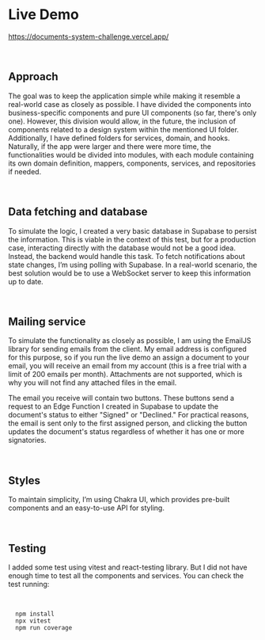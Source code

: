 # Live Demo

https://documents-system-challenge.vercel.app/

<br>


## Approach

The goal was to keep the application simple while making it resemble a real-world case as closely as possible. I have divided the components into business-specific components and pure UI components (so far, there's only one). However, this division would allow, in the future, the inclusion of components related to a design system within the mentioned UI folder. Additionally, I have defined folders for services, domain, and hooks. Naturally, if the app were larger and there were more time, the functionalities would be divided into modules, with each module containing its own domain definition, mappers, components, services, and repositories if needed.


<br>


## Data fetching and database

To simulate the logic, I created a very basic database in Supabase to persist the information. This is viable in the context of this test, but for a production case, interacting directly with the database would not be a good idea. Instead, the backend would handle this task.
To fetch notifications about state changes, I’m using polling with Supabase. In a real-world scenario, the best solution would be to use a WebSocket server to keep this information up to date.


<br>

## Mailing service

To simulate the functionality as closely as possible, I am using the EmailJS library for sending emails from the client. My email address is configured for this purpose, so if you run the live demo an assign a document to your email, you will receive an email from my account (this is a free trial with a limit of 200 emails per month). Attachments are not supported, which is why you will not find any attached files in the email.

The email you receive will contain two buttons. These buttons send a request to an Edge Function I created in Supabase to update the document's status to either "Signed" or "Declined." For practical reasons, the email is sent only to the first assigned person, and clicking the button updates the document's status regardless of whether it has one or more signatories.


<br>

## Styles

To maintain simplicity, I’m using Chakra UI, which provides pre-built components and an easy-to-use API for styling.

<br>


## Testing

I added some test using vitest and react-testing library. But I did not have enough time to test all the components and services. You can check the test running:

<br>

```
  npm install
  npx vitest
  npm run coverage
```